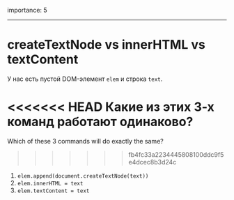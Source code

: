 importance: 5

---

# createTextNode vs innerHTML vs textContent

У нас есть пустой DOM-элемент `elem` и строка `text`.

<<<<<<< HEAD
Какие из этих 3-х команд работают одинаково?
=======
Which of these 3 commands will do exactly the same?
>>>>>>> fb4fc33a2234445808100ddc9f5e4dcec8b3d24c

1. `elem.append(document.createTextNode(text))`
2. `elem.innerHTML = text`
3. `elem.textContent = text`
